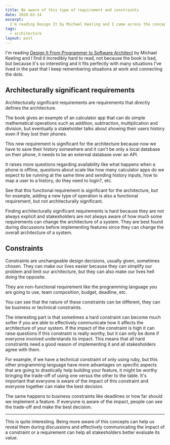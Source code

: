 ```yaml
---
title: Be aware of this type of requirement and constraints
date: 2020-03-14
excerpt:
  I'm reading Design It by Michael Keeling and I came across the concepts of architecturally significant requirement and technical and business constraints. It's nice to understand them a bit better because it helps us focus on what it is important when discussing a feature.
tags:
  - architecture
layout: post
---
```


I'm reading [Design It From Programmer to Software Architect](https://pragprog.com/book/mkdsa/design-it) by Michael Keeling and I find it incredibly hard to read, not because the book is bad, but because it's so interesting and it fits perfectly with many situations I've lived in the past that I keep remembering situations at work and connecting the dots.

## Architecturally significant requirements

Architecturally significant requirements are requirements that directly defines the architecture.

The book gives an example of an calculator app that can do simple mathematical operations such as addition, subtraction, multiplication and division, but eventually a stakeholder talks about showing their users history even if they lost their phones.

This new requirement is significant for the architecture because now we have to save their history somewhere and it can't be only a local database on their phone, it needs to be an external database over an API.

It raises more questions regarding availability like what happens when a phone is offline, questions about scale like how many calculator apps do we expect to be running at the same time and sending history inputs, how to map a user to a history, do they need to login?, etc.

See that this functional requirement is significant for the architecture, but for example, adding a new type of operation is also a functional requirement, but not architecturally significant.

Finding architecturally significant requirements is hard because they are not always explicit and stakesholders are not always aware of how much some requirements can change the architecture of a system. They are best found during discussions before implementing features since they can change the overall architecture of a system.

## Constraints

Constraints are unchangeable design decisions, usually given, sometimes chosen. They can make our lives easier because they can simplify our problem and limit our architecture, but they can also make our lives hell doing the opposite.

They are non-functional requirement like the programming language you are going to use, team composition, budget, deadline, etc.

You can see that the nature of these constraints can be different, they can be business or technical constraints.

The interesting part is that sometimes a hard constraint can become much softer if you are able to effectively communicate how it affects the architecture of your system. If the impact of the constraint is high it can raise questions if this constraint is really worthy, but it can only be done if everyone involved understands its impact. This means that all hard constraints need a good reason of implementing it and all stakesholders agree with them.

For example, if we have a technical constraint of only using ruby, but this other programming language have more advantages on specific aspects that are going to drastically help building your feature, it might be worthy bringing the trade-off of using one versus the other to the table. It's important that everyone is aware of the impact of this constraint and everyone together can make the best decision.

The same happens to business constraints like deadlines or how far should we implement a feature. If everyone is aware of the impact, people can see the trade-off and make the best decision.

---

This is quite interesting. Being more aware of this concepts can help us reveal them during discussions and effectively communicating the impact of a constraint or a requirement can help all stakesholders better evaluate its value.

